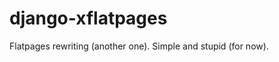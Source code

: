 django-xflatpages
=================

Flatpages rewriting (another one). Simple and stupid (for now).
